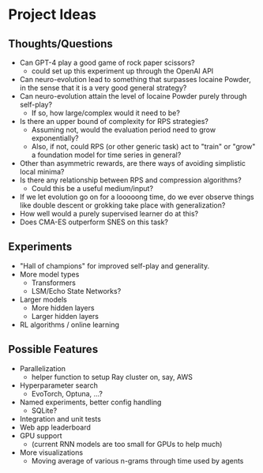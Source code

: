 # Project Ideas

## Thoughts/Questions
* Can GPT-4 play a good game of rock paper scissors?
  * could set up this experiment up through the OpenAI API 
* Can neuro-evolution lead to something that surpasses Iocaine Powder, in the sense that it is a very good general strategy?
* Can neuro-evolution attain the level of Iocaine Powder purely through self-play?
  * If so, how large/complex would it need to be?
* Is there an upper bound of complexity for RPS strategies?
  * Assuming not, would the evaluation period need to grow exponentially?
  * Also, if not, could RPS (or other generic task) act to "train" or "grow" a foundation model for time series in general? 
* Other than asymmetric rewards, are there ways of avoiding simplistic local minima?
* Is there any relationship between RPS and compression algorithms?
  * Could this be a useful medium/input? 
* If we let evolution go on for a looooong time, do we ever observe things like double descent or grokking take place with generalization?
* How well would a purely supervised learner do at this?
* Does CMA-ES outperform SNES on this task?

## Experiments
* "Hall of champions" for improved self-play and generality.
* More model types
  * Transformers
  * LSM/Echo State Networks?
* Larger models
  * More hidden layers
  * Larger hidden layers
* RL algorithms / online learning

## Possible Features
* Parallelization
  * helper function to setup Ray cluster on, say, AWS 
* Hyperparameter search
  * EvoTorch, Optuna, ...?
* Named experiments, better config handling
  * SQLite? 
* Integration and unit tests
* Web app leaderboard
* GPU support
  * (current RNN models are too small for GPUs to help much) 
* More visualizations
  * Moving average of various n-grams through time used by agents